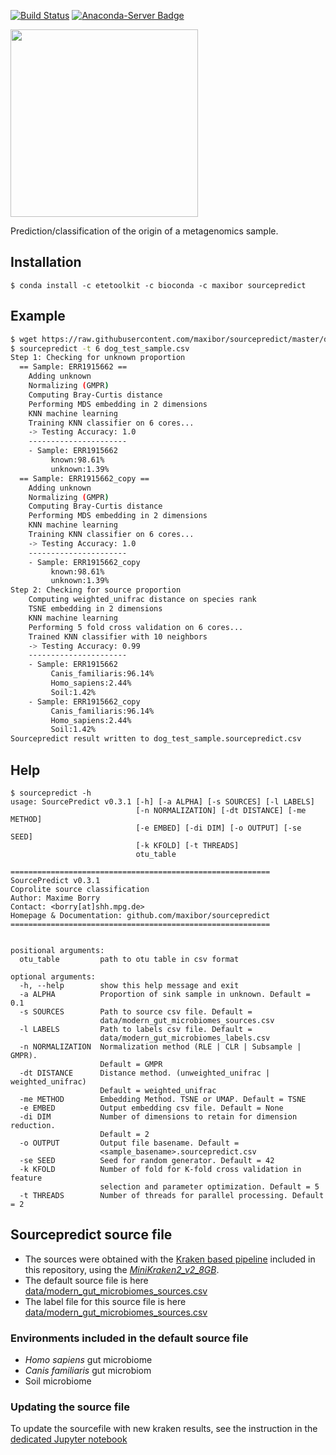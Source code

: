 [![Build Status](https://travis-ci.com/maxibor/sourcepredict.svg?token=pwT9AgYi4qJY4LTp9WUy&branch=master)](https://travis-ci.com/maxibor/sourcepredict) [![Anaconda-Server Badge](https://anaconda.org/maxibor/sourcepredict/badges/installer/conda.svg)](https://conda.anaconda.org/maxibor)

<img src="img/sourcepredict_logo.png" width="300">

Prediction/classification of the origin of a metagenomics sample.

## Installation

    $ conda install -c etetoolkit -c bioconda -c maxibor sourcepredict

## Example

```bash
$ wget https://raw.githubusercontent.com/maxibor/sourcepredict/master/data/test/dog_test_sample.csv?token=AIOyNX-Styi0FWlY-9ZILyGbh8EpEYmDks5cd_k4wA%3D%3D -O dog_test_sample.csv
$ sourcepredict -t 6 dog_test_sample.csv
Step 1: Checking for unknown proportion
  == Sample: ERR1915662 ==
	Adding unknown
	Normalizing (GMPR)
	Computing Bray-Curtis distance
	Performing MDS embedding in 2 dimensions
	KNN machine learning
	Training KNN classifier on 6 cores...
	-> Testing Accuracy: 1.0
	----------------------
	- Sample: ERR1915662
		 known:98.61%
		 unknown:1.39%
  == Sample: ERR1915662_copy ==
	Adding unknown
	Normalizing (GMPR)
	Computing Bray-Curtis distance
	Performing MDS embedding in 2 dimensions
	KNN machine learning
	Training KNN classifier on 6 cores...
	-> Testing Accuracy: 1.0
	----------------------
	- Sample: ERR1915662_copy
		 known:98.61%
		 unknown:1.39%
Step 2: Checking for source proportion
	Computing weighted_unifrac distance on species rank
	TSNE embedding in 2 dimensions
	KNN machine learning
	Performing 5 fold cross validation on 6 cores...
	Trained KNN classifier with 10 neighbors
	-> Testing Accuracy: 0.99
	----------------------
	- Sample: ERR1915662
		 Canis_familiaris:96.14%
		 Homo_sapiens:2.44%
		 Soil:1.42%
	- Sample: ERR1915662_copy
		 Canis_familiaris:96.14%
		 Homo_sapiens:2.44%
		 Soil:1.42%
Sourcepredict result written to dog_test_sample.sourcepredict.csv
```

## Help

    $ sourcepredict -h
    usage: SourcePredict v0.3.1 [-h] [-a ALPHA] [-s SOURCES] [-l LABELS]
                                [-n NORMALIZATION] [-dt DISTANCE] [-me METHOD]
                                [-e EMBED] [-di DIM] [-o OUTPUT] [-se SEED]
                                [-k KFOLD] [-t THREADS]
                                otu_table

    ==========================================================
    SourcePredict v0.3.1
    Coprolite source classification
    Author: Maxime Borry
    Contact: <borry[at]shh.mpg.de>
    Homepage & Documentation: github.com/maxibor/sourcepredict
    ==========================================================


    positional arguments:
      otu_table         path to otu table in csv format

    optional arguments:
      -h, --help        show this help message and exit
      -a ALPHA          Proportion of sink sample in unknown. Default = 0.1
      -s SOURCES        Path to source csv file. Default =
                        data/modern_gut_microbiomes_sources.csv
      -l LABELS         Path to labels csv file. Default =
                        data/modern_gut_microbiomes_labels.csv
      -n NORMALIZATION  Normalization method (RLE | CLR | Subsample | GMPR).
                        Default = GMPR
      -dt DISTANCE      Distance method. (unweighted_unifrac | weighted_unifrac)
                        Default = weighted_unifrac
      -me METHOD        Embedding Method. TSNE or UMAP. Default = TSNE
      -e EMBED          Output embedding csv file. Default = None
      -di DIM           Number of dimensions to retain for dimension reduction.
                        Default = 2
      -o OUTPUT         Output file basename. Default =
                        <sample_basename>.sourcepredict.csv
      -se SEED          Seed for random generator. Default = 42
      -k KFOLD          Number of fold for K-fold cross validation in feature
                        selection and parameter optimization. Default = 5
      -t THREADS        Number of threads for parallel processing. Default = 2

## Sourcepredict source file

-   The sources were obtained with the [Kraken based pipeline](utils/kraken_pipeline/kraken_pipe.nf) included in this repository, using the [_MiniKraken2_v2_8GB_](https://ccb.jhu.edu/software/kraken2/dl/minikraken2_v2_8GB.tgz).  
-   The default source file is here [data/modern_gut_microbiomes_sources.csv](data/modern_gut_microbiomes_sources.csv)
-   The label file for this source file is here [data/modern_gut_microbiomes_sources.csv](data/modern_gut_microbiomes_labels.csv)

### Environments included in the default source file

-   _Homo sapiens_ gut microbiome
-   _Canis familiaris_ gut microbiom
-   Soil microbiome

### Updating the source file

To update the sourcefile with new kraken results, see the instruction in the [dedicated Jupyter notebook](notebooks/merge_new_data.ipynb) 
